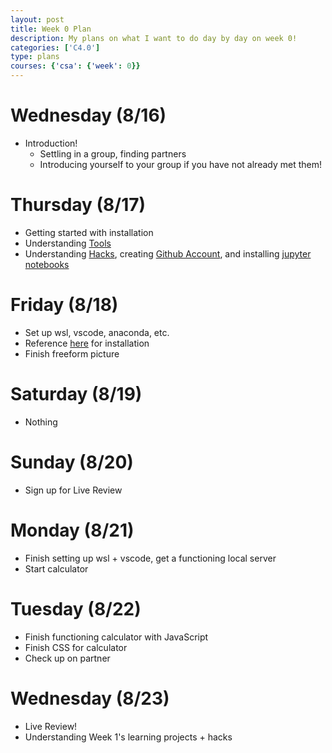 ```yaml
---
layout: post
title: Week 0 Plan
description: My plans on what I want to do day by day on week 0!
categories: ['C4.0']
type: plans
courses: {'csa': {'week': 0}}
---
```


# Wednesday (8/16)
- Introduction!
    - Settling in a group, finding partners
    - Introducing yourself to your group if you have not already met them!

# Thursday (8/17)
- Getting started with installation 
- Understanding [Tools]({{site.baseurl}}c1.4/2023/08/15/Tools_Sprint.html)
- Understanding [Hacks]({{site.baseurl}}/2023/08/16/Tools_Equipment.html), creating [Github Account]({{site.baseurl}}/2023/08/16/Tools_Equipment.html), and installing [jupyter notebooks]({{site.baseurl}}/2023/08/16/Tools_Equipment.html)

# Friday (8/18)
- Set up wsl, vscode, anaconda, etc.
- Reference [here](https://nighthawkcoders.github.io/teacher//5.a/c4.1/2023/08/16/github_pages_setup_IPYNB_2_.html) for installation
- Finish freeform picture

# Saturday (8/19)
- Nothing

# Sunday (8/20)
- Sign up for Live Review

# Monday (8/21)
- Finish setting up wsl + vscode, get a functioning local server
- Start calculator

# Tuesday (8/22)
- Finish functioning calculator with JavaScript
- Finish CSS for calculator
- Check up on partner

# Wednesday (8/23)
- Live Review!
- Understanding Week 1's learning projects + hacks
